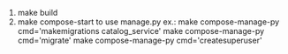 1. make build
2. make compose-start
to use manage.py ex.: 
make compose-manage-py cmd='makemigrations catalog_service'
make compose-manage-py cmd='migrate'
make compose-manage-py cmd='createsuperuser'